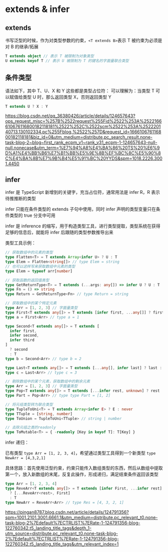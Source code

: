 # extends & infer

## extends

书写泛型的时候，作为对类型参数的约束，`<T extends B>`表示 T 被约束为必须是对 B 的继承/拓展

```ts
T extends object // 表示 T 被限制为对象类型
U extends keyof T // 表示 U 被限制为 T 的键名的字面量联合类型
```

## 条件类型

语法如下，其中 T、U、X 和 Y 这些都是类型占位符：
可以理解为：当类型 T 可以赋值给类型 U 时，那么返回类型 X，否则返回类型 Y

```ts
T extends U ? X : Y
```

https://blog.csdn.net/qq_36380426/article/details/124657643?ops_request_misc=%257B%2522request%255Fid%2522%253A%2522166610676116800182118181%2522%252C%2522scm%2522%253A%252220140713.130102334.pc%255Fblog.%2522%257D&request_id=166610676116800182118181&biz_id=0&utm_medium=distribute.pc_search_result.none-task-blog-2~blog~first_rank_ecpm_v1~rank_v31_ecpm-1-124657643-null-null.nonecase&utm_term=%E7%94%A8%E4%BA%86%20TS%20%E6%9D%A1%E4%BB%B6%E7%B1%BB%E5%9E%8B%EF%BC%8C%E5%90%8C%E4%BA%8B%E7%9B%B4%E5%91%BC%20YYDS&spm=1018.2226.3001.4450

## infer

infer 是 TypeScript 新增到的关键字，充当占位符，通常用法是 infer R，R 表示待推推断的类型

infer 只能在条件类型的 extends 子句中使用，同时 infer 声明的类型变量只在条件类型的 true 分支中可用

infer 是 inference 的缩写，用于构造类型工具，进行类型提取，类型系统在获得足够的信息后，就能将 infer 后跟随的类型参数推导出来

类型工具示例：

```ts
// 获取数组中的元素的类型
type Flatten<T> = T extends Array<infer U> ? U : T
type Elem = Flatten<string[]> // type Elem = string
// 也可以这样写来获取数组中元素的类型
type Elem = typeof arr[number]

// 获取函数的返回值类型
type GetReturnType<T> = T extends (...args: any[]) => infer U ? U : T
type Fn = () => string
type Return = GetReturnType<Fn> // type Return = string

// 获取数组中的某个特定元素
type Arr = [1, 2, 3] // 字面量类型
type First<T extends any[]> = T extends [infer first, ...any[]] ? first : T
type a = First<Arr> // type a = 1

type Second<T extends any[]> = T extends [
  infer first,
  infer second,
  infer third
]
  ? second
  : T
type b = Second<Arr> // type b = 2

type Last<T extends any[]> = T extends [...any[], infer last] ? last : T
type c = Last<Arr> // type c = 3

// 剔除数组中的某个元素，获取数组中的剩余元素
type Arr = [1, 2, 3] // 字面量类型
type Pop<T extends any[]> = T extends [...infer rest, unknown] ? rest : T // 这里最后一个unknown也可以写成 infer last，但不可以是不符合extends的，比如never
type Part = Pop<Arr> // type type Part = [1, 2]

// 将元组类型转为联合类型
type TupleToUni<T> = T extends Array<infer E> ? E : never
type TTuple = [string, number]
type ToUnion = TupleToUni<TTuple> // string | number

// 去除元组之类的readonly
type ToMutable<T> = { -readonly [Key in keyof T]: T[Key] }
```

infer 递归：

已有类型 `type Arr = [1, 2, 3, 4]`，希望通过类型工具得到一个新类型 `type NewArr = [4,3,2,1]`

具体思路：首先使用泛型约束，约束只能传入数组类型的东西，然后从数组中提取第一个，放入新数组的末尾，反复此操作，形成递归，满足结束条件返回该类型

```ts
type Arr = [1, 2, 3, 4]
type ReveArr<T extends any[]> = T extends [infer First, ...infer rest]
  ? [...ReveArr<rest>, First]
  : T
type NewArr = ReveArr<Arr> // type Res = [4, 3, 2, 1]
```

https://pingan8787.blog.csdn.net/article/details/124791356?spm=1001.2101.3001.6661.1&utm_medium=distribute.pc_relevant_t0.none-task-blog-2%7Edefault%7ECTRLIST%7ERate-1-124791356-blog-122760342.t5_landing_title_tags&depth_1-utm_source=distribute.pc_relevant_t0.none-task-blog-2%7Edefault%7ECTRLIST%7ERate-1-124791356-blog-122760342.t5_landing_title_tags&utm_relevant_index=1

